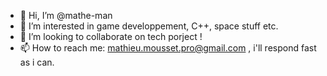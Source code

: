 - 👋 Hi, I’m @mathe-man
- 👀 I’m interested in game developpement, C++, space stuff etc.
- 💞️ I’m looking to collaborate on tech porject !
- 📫 How to reach me: mathieu.mousset.pro@gmail.com , i'll respond fast as i can.

